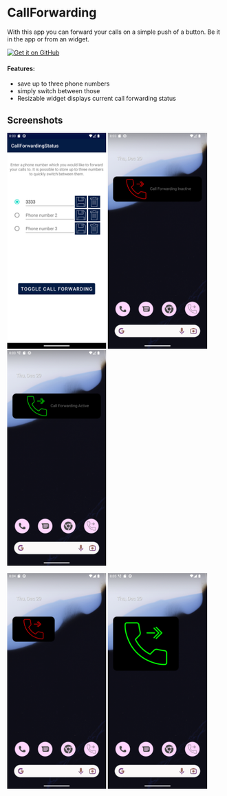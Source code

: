# CallForwarding

With this app you can forward your calls on a simple push of a button.
Be it in the app or from an widget.

[<img src="https://camo.githubusercontent.com/35b4ec18c762358fb784f9e973f77cf6eb596f2240e69a4c6c093a836655d889/68747470733a2f2f692e6962622e636f2f71306d6463345a2f6765742d69742d6f6e2d6769746875622e706e67" alt="Get it on GitHub" height="90">](https://github.com/Kaiserdragon2/IconRequest/releases) 

#### Features:

- save up to three phone numbers
- simply switch between those 
- Resizable widget displays current call forwarding status

## Screenshots
<img src="https://raw.githubusercontent.com/Kaiserdragon2/CallForwarding/main/docs/Screenshot_Main.png" height="500"> <img src="https://raw.githubusercontent.com/Kaiserdragon2/CallForwarding/main/docs/Screenshot_Widget_long.png" height="500"> <img src="https://raw.githubusercontent.com/Kaiserdragon2/CallForwarding/main/docs/Screenshot_Widget_long_green.png" height="500">

<img src="https://raw.githubusercontent.com/Kaiserdragon2/CallForwarding/main/docs/Screenshot_Widget_short.png" height="500"> <img src="https://raw.githubusercontent.com/Kaiserdragon2/CallForwarding/main/docs/Screenshot_Widget_big.png" height="500"> 